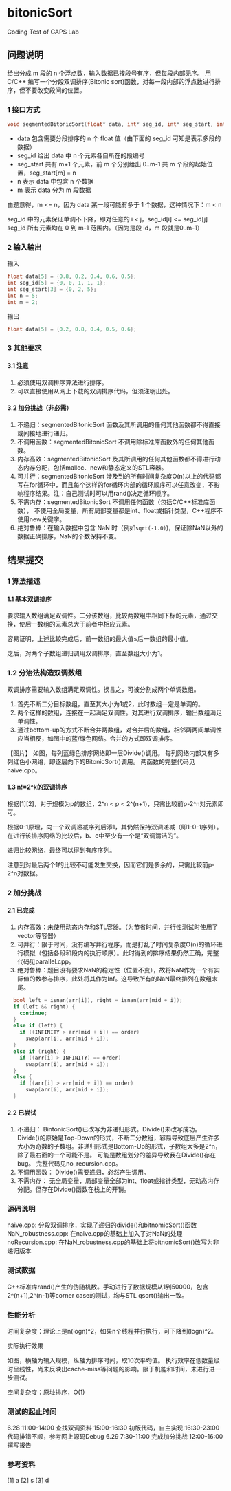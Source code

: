# bitonicSort
Coding Test of GAPS Lab

## 问题说明
给出分成 m 段的 n 个浮点数，输入数据已按段号有序，但每段内部无序。
用 C/C++ 编写一个分段双调排序(Bitonic sort)函数，对每一段内部的浮点数进行排序，但不要改变段间的位置。 

### 1 接口方式
```C++
void segmentedBitonicSort(float* data, int* seg_id, int* seg_start, int n, int m); 
```
- data 包含需要分段排序的 n 个 float 值（由下面的 seg_id 可知是表示多段的数据）
- seg_id 给出 data 中 n 个元素各自所在的段编号
- seg_start 共有 m+1 个元素，前 m 个分别给出 0..m-1 共 m 个段的起始位置，seg_start[m] = n
- n 表示 data 中包含 n 个数据
- m 表示 data 分为 m 段数据

由题意得，m <= n，因为 data 某一段可能有多于 1 个数据，这种情况下：m < n

seg_id 中的元素保证单调不下降，即对任意的 i < j，seg_id[i] <= seg_id[j]
seg_id 所有元素均在 0 到 m-1 范围内。（因为是段 id，m 段就是0..m-1） 

### 2 输入输出
输入
```C++
float data[5] = {0.8, 0.2, 0.4, 0.6, 0.5};
int seg_id[5] = {0, 0, 1, 1, 1};
int seg_start[3] = {0, 2, 5};
int n = 5;
int m = 2;
```

输出
```C++
float data[5] = {0.2, 0.8, 0.4, 0.5, 0.6};
```

### 3 其他要求

#### 3.1 注意
1. 必须使用双调排序算法进行排序。 
2. 可以直接使用从网上下载的双调排序代码，但须注明出处。 

#### 3.2 加分挑战（非必需）
1. 不递归：segmentedBitonicSort 函数及其所调用的任何其他函数都不得直接或间接地进行递归。 
2. 不调用函数：segmentedBitonicSort 不调用除标准库函数外的任何其他函数。 
3. 内存高效：segmentedBitonicSort 及其所调用的任何其他函数都不得进行动态内存分配，包括malloc、new和静态定义的STL容器。 
4. 可并行：segmentedBitonicSort 涉及到的所有时间复杂度O(n)以上的代码都写在for循环中，而且每个这样的for循环内部的循环顺序可以任意改变，不影响程序结果。注：自己测试时可以用rand()决定循环顺序。 
5. 不需内存：segmentedBitonicSort 不调用任何函数（包括C/C++标准库函数）， 不使用全局变量，所有局部变量都是int、float或指针类型，C++程序不使用new关键字。 
6. 绝对鲁棒：在输入数据中包含 NaN 时（例如```sqrt(-1.0)```)，保证除NaN以外的数据正确排序，NaN的个数保持不变。 

## 结果提交
### 1 算法描述
#### 1.1 基本双调排序
要求输入数组满足双调性。二分该数组，比较两数组中相同下标的元素，通过交换，使后一数组的元素总大于前者中相应元素。

容易证明，上述比较完成后，前一数组的最大值≤后一数组的最小值。

之后，对两个子数组递归调用双调排序，直至数组大小为1。

### 1.2 分治法构造双调数组
双调排序需要输入数组满足双调性。换言之，可被分割成两个单调数组。
1. 首先不断二分目标数组，直至其大小为1或2，此时数组一定是单调的。
2. 两个这样的数组，连接在一起满足双调性。对其进行双调排序，输出数组满足单调性。
3. 通过bottom-up的方式不断合并两数组，对合并后的数组，相邻两两间单调性应当相反，如图中的蓝/绿色网络。合并的方式即双调排序。

【图片】
如图，每列蓝绿色排序网络即一层Divide()调用。
每列网络内部又有多列红色小网络，即逐层向下的BitonicSort()调用。
两函数的完整代码见naive.cpp。

#### 1.3 n!=2^k的双调排序
根据[1][2]，对于规模为p的数组，2^n < p < 2^(n+1)，只需比较前p-2^n对元素即可。

根据0-1原理，向一个双调递减序列后添1，其仍然保持双调递减（即1-0-1序列）。在进行该排序网络的比较后，b、c中至少有一个是“双调清洁的”。

递归比较网络，最终可以得到有序序列。

注意到对最后两个1的比较不可能发生交换，因而它们是多余的，只需比较前p-2^n对数据。

### 2 加分挑战
#### 2.1 已完成
1. 内存高效：未使用动态内存和STL容器。（为节省时间，并行性测试时使用了vector等容器）
2. 可并行：限于时间，没有编写并行程序，而是打乱了时间复杂度O(n)的循环进行模拟（包括各段和段内的执行顺序）。此时得到的排序结果仍然正确，完整代码见parallel.cpp。
3. 绝对鲁棒：题目没有要求NaN的稳定性（位置不变），故将NaN作为一个有实际值的数参与排序，此处将其作为Inf。这导致所有的NaN最终排列在数组末尾。
```C++
  bool left = isnan(arr[i]), right = isnan(arr[mid + i]);
  if (left && right) {
    continue;
  }
  else if (left) {
    if ((INFINITY > arr[mid + i]) == order)
      swap(arr[i], arr[mid + i]);
  }
  else if (right) {
    if ((arr[i] > INFINITY) == order)
      swap(arr[i], arr[mid + i]);
  }
  else {
    if ((arr[i] > arr[mid + i]) == order)
      swap(arr[i], arr[mid + i]);
  }
```

#### 2.2 已尝试
1. 不递归：
BintonicSort()已改写为非递归形式。Divide()未改写成功。
Divide()的原始是Top-Down的形式，不断二分数组，容易导致底层产生许多大小为奇数的子数组。非递归形式是Bottom-Up的形式，子数组大多是2^n，除了最右面的一个可能不是。
可能是数组划分的差异导致我在Divide()存在bug。
完整代码见no_recursion.cpp。
2. 不调用函数：
Divide()需要递归，必然产生调用。
3. 不需内存：
无全局变量，局部变量全部为int、float或指针类型，无动态内存分配。但存在Divide()函数在栈上的开销。

### 源码说明
naive.cpp: 分段双调排序，实现了递归的divide()和bitnomicSort()函数
NaN_robustness.cpp: 在naive.cpp的基础上加入了对NaN的处理
noRecursion.cpp: 在NaN_robustness.cpp的基础上将bitnomicSort()改写为非递归版本

### 测试数据
C++标准库rand()产生的伪随机数。手动进行了数据规模从1到50000，包含2^(n+1),2^(n-1)等corner case的测试，均与STL qsort()输出一致。

### 性能分析
时间复杂度：理论上是n(logn)^2，如果n个线程并行执行，可下降到(logn)^2。

实际执行效果

如图，横轴为输入规模，纵轴为排序时间，取10次平均值。
执行效率在低数量级时呈线性，尚未反映出cache-miss等问题的影响。限于机能和时间，未进行进一步测试。

空间复杂度：原址排序，O(1)

### 测试的起止时间
6.28
11:00-14:00 查找双调资料
15:00-16:30 初版代码，自主实现
16:30-23:00 代码排错不顺，参考网上源码Debug
6.29
7:30-11:00 完成加分挑战
12:00-16:00 撰写报告

### 参考资料
[1] a
[2] s
[3] d
